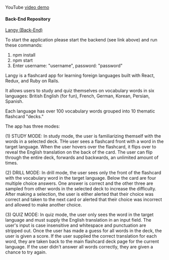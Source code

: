 YouTube [video demo](https://www.youtube.com/watch?v=JIN6EXIwLgg)

#### Back-End Repository
[Langy (Back-End)](https://github.com/grahamflas/langy-backend/tree/master)

To start the application please start the backend (see link above) and run these commands:
1. npm install
2. npm start
3. Enter username: "username", password: "password"

Langy is a flashcard app for learning foreign languages built with React, Redux, and Ruby on Rails. 

It allows users to study and quiz themselves on vocabulary words in six languages:   British English (for fun), French, German, Korean, Persian, Spanish. 

Each language has over 100 vocabulary words grouped into 10 thematic flashcard "decks."

The app has three modes: 

(1) STUDY MODE:  In study mode, the user is familiarizing themself with the words in a selected deck.  THe user sees a flashcard front with a word in the target language. When the user hovers over the flashcard, it flips over to reveal the English translation on the back of the card. The user can flip through the entire deck, forwards and backwards, an unlimited amount of times.

(2) DRILL MODE:  In drill mode, the user sees only the front of the flashcard with the vocabulary word in the target language. Below the card are four multiple choice answers. One answer is correct and the other three are sampled from other words in the selected deck to increase the difficulty. After making a selection, the user is either alerted that their choice was correct and taken to the next card or alerted that their choice was incorrect and allowed to make another choice.

(3) QUIZ MODE:  In quiz mode, the user only sees the word in the target language and must supply the English translation in an input field. The user's input is case insensitive and whitespace and punctuation are stripped out. Once the user has made a guess for all words in the deck, the user is given a score. If the user supplied the correct translation for each word, they are taken back to the main flashcard deck page for the current language. If the user didn't answer all words correctly, they are given a chance to try again.
